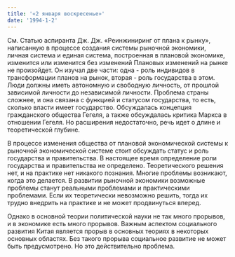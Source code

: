 ```yaml
---
title: '«2 января воскресенье»'
date: '1994-1-2'
---
```

См. Статью аспиранта Дж. Дж. «Реинжиниринг от плана к рынку», написанную в процессе создания системы рыночной экономики, личная система и единая система, построенная в плановой экономике, изменится или изменится без изменений Плановых изменений на рынке не произойдет. Он изучал две части: одна - роль индивидов в трансформации планов на рынок, вторая - роль государства в этом. Люди должны иметь автономную и свободную личность, от прошлой зависимой личности до независимой личности. Проблема страны сложнее, и она связана с функцией и статусом государства, то есть, сколько власти имеет государство. Обсуждалась концепция гражданского общества Гегеля, а также обсуждалась критика Маркса в отношении Гегеля. Но расширения недостаточно, речь идет о длине и теоретической глубине.

В процессе изменения общества от плановой экономической системы к рыночной экономической системе стоит обсуждать статус и роль государства и правительства. В настоящее время определение роли государства и правительства не определено. Теоретического решения нет, и на практике нет никакого познания. Многие проблемы возникают, когда это делается. В развитии рыночной экономики возможные проблемы станут реальными проблемами и практическими проблемами. Если их теоретически невозможно решить, тогда их трудно внедрить на практике и не может продвинуться вперед.

Однако в основной теории политической науки не так много прорывов, и в экономике есть много прорывов. Важным аспектом социального развития Китая является прорыв в основных теориях в некоторых основных областях. Без такого прорыва социальное развитие не может быть предусмотрено. Но это действительно проблема.